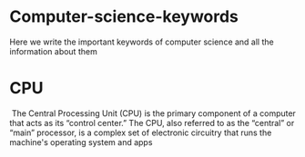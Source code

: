 # Computer-science-keywords
Here we write the important keywords of computer science and all the information about them 
<br/>
<h1>CPU</h1>
<img src="">
<body>The Central Processing Unit (CPU) is the primary component of a computer that acts as its “control center.” The CPU, also referred to as the “central” or “main” processor, is a complex set of electronic circuitry that runs the machine's operating system and apps</body>
